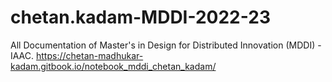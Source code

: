 # chetan.kadam-MDDI-2022-23
All Documentation of Master's in Design for Distributed Innovation (MDDI) - IAAC. 
https://chetan-madhukar-kadam.gitbook.io/notebook_mddi_chetan_kadam/
